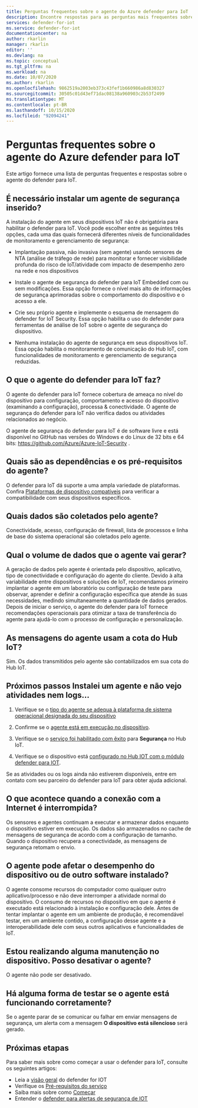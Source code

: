 ```yaml
---
title: Perguntas frequentes sobre o agente do Azure defender para IoT
description: Encontre respostas para as perguntas mais frequentes sobre o Azure defender para agente de IoT.
services: defender-for-iot
ms.service: defender-for-iot
documentationcenter: na
author: rkarlin
manager: rkarlin
editor: ''
ms.devlang: na
ms.topic: conceptual
ms.tgt_pltfrm: na
ms.workload: na
ms.date: 10/07/2020
ms.author: rkarlin
ms.openlocfilehash: 9862519a2003eb373c43fef1b660986a8d830327
ms.sourcegitcommit: 30505c01d43ef71dac08138a960903c2b53f2499
ms.translationtype: MT
ms.contentlocale: pt-BR
ms.lasthandoff: 10/15/2020
ms.locfileid: "92094241"
---
```

# <a name="azure-defender-for-iot-agent-frequently-asked-questions"></a>Perguntas frequentes sobre o agente do Azure defender para IoT

Este artigo fornece uma lista de perguntas frequentes e respostas sobre o agente do defender para IoT.


## <a name="do-i-have-to-install-an-embedded-security-agent"></a>É necessário instalar um agente de segurança inserido?

A instalação do agente em seus dispositivos IoT não é obrigatória para habilitar o defender para IoT. Você pode escolher entre as seguintes três opções, cada uma das quais fornecerá diferentes níveis de funcionalidades de monitoramento e gerenciamento de segurança:

- Implantação passiva, não invasiva (sem agente) usando sensores de NTA (análise de tráfego de rede) para monitorar e fornecer visibilidade profunda do risco de IoT/atividade com impacto de desempenho zero na rede e nos dispositivos
- Instale o agente de segurança do defender para IoT Embedded com ou sem modificações. Essa opção fornece o nível mais alto de informações de segurança aprimoradas sobre o comportamento do dispositivo e o acesso a ele.

- Crie seu próprio agente e implemente o esquema de mensagem do defender for IoT Security. Essa opção habilita o uso do defender para ferramentas de análise de IoT sobre o agente de segurança do dispositivo.

- Nenhuma instalação do agente de segurança em seus dispositivos IoT. Essa opção habilita o monitoramento de comunicação do Hub IoT, com funcionalidades de monitoramento e gerenciamento de segurança reduzidas.

## <a name="what-does-the-defender-for-iot-agent-do"></a>O que o agente do defender para IoT faz?

O agente do defender para IoT fornece cobertura de ameaça no nível do dispositivo para configuração, comportamento e acesso do dispositivo (examinando a configuração), processa & conectividade. O agente de segurança do defender para IoT não verifica dados ou atividades relacionados ao negócio.

O agente de segurança do defender para IoT é de software livre e está disponível no GitHub nas versões do Windows e do Linux de 32 bits e 64 bits: https://github.com/Azure/Azure-IoT-Security .


## <a name="what-are-the-dependencies-and-prerequisites-of-the-agent"></a>Quais são as dependências e os pré-requisitos do agente?

O defender para IoT dá suporte a uma ampla variedade de plataformas. Confira [Plataformas de dispositivo compatíveis](how-to-deploy-agent.md) para verificar a compatibilidade com seus dispositivos específicos.

## <a name="which-data-is-collected-by-the-agent"></a>Quais dados são coletados pelo agente?

Conectividade, acesso, configuração de firewall, lista de processos e linha de base do sistema operacional são coletados pelo agente.

## <a name="how-much-data-will-the-agent-generate"></a>Qual o volume de dados que o agente vai gerar?

A geração de dados pelo agente é orientada pelo dispositivo, aplicativo, tipo de conectividade e configuração do agente do cliente. Devido à alta variabilidade entre dispositivos e soluções de IoT, recomendamos primeiro implantar o agente em um laboratório ou configuração de teste para observar, aprender e definir a configuração específica que atende às suas necessidades, medindo simultaneamente a quantidade de dados gerados. Depois de iniciar o serviço, o agente do defender para IoT fornece recomendações operacionais para otimizar a taxa de transferência do agente para ajudá-lo com o processo de configuração e personalização.

## <a name="do-agent-messages-use-up-quota-from-iot-hub"></a>As mensagens do agente usam a cota do Hub IoT?

Sim. Os dados transmitidos pelo agente são contabilizados em sua cota do Hub IoT.

## <a name="what-next-ive-installed-an-agent-and-dont-see-any-activities-or-logs"></a>Próximos passos Instalei um agente e não vejo atividades nem logs...

1. Verifique se o [tipo do agente se adequa à plataforma de sistema operacional designada do seu dispositivo](how-to-deploy-agent.md)

1. Confirme se o [agente está em execução no dispositivo](how-to-agent-configuration.md).

1. Verifique se o [serviço foi habilitado com êxito](quickstart-onboard-iot-hub.md) para **Segurança** no Hub IoT.

1. Verifique se o dispositivo está [configurado no Hub IOT com o módulo defender para IOT](quickstart-create-security-twin.md).

Se as atividades ou os logs ainda não estiverem disponíveis, entre em contato com seu parceiro do defender para IoT para obter ajuda adicional.

## <a name="what-happens-when-the-internet-connection-stops-working"></a>O que acontece quando a conexão com a Internet é interrompida?

Os sensores e agentes continuam a executar e armazenar dados enquanto o dispositivo estiver em execução. Os dados são armazenados no cache de mensagens de segurança de acordo com a configuração de tamanho. Quando o dispositivo recupera a conectividade, as mensagens de segurança retomam o envio.

## <a name="can-the-agent-affect-the-performance-of-the-device-or-other-installed-software"></a>O agente pode afetar o desempenho do dispositivo ou de outro software instalado?

O agente consome recursos do computador como qualquer outro aplicativo/processo e não deve interromper a atividade normal do dispositivo. O consumo de recursos no dispositivo em que o agente é executado está relacionado à instalação e configuração dele. Antes de tentar implantar o agente em um ambiente de produção, é recomendável testar, em um ambiente contido, a configuração desse agente e a interoperabilidade dele com seus outros aplicativos e funcionalidades de IoT.

## <a name="im-making-some-maintenance-on-the-device-can-i-turn-off-the-agent"></a>Estou realizando alguma manutenção no dispositivo. Posso desativar o agente?

O agente não pode ser desativado.

## <a name="is-there-a-way-to-test-if-the-agent-is-working-correctly"></a>Há alguma forma de testar se o agente está funcionando corretamente?

Se o agente parar de se comunicar ou falhar em enviar mensagens de segurança, um alerta com a mensagem **O dispositivo está silencioso** será gerado.



## <a name="next-steps"></a>Próximas etapas

Para saber mais sobre como começar a usar o defender para IoT, consulte os seguintes artigos:

- Leia a [visão geral](overview.md) do defender for IOT
- Verifique os [Pré-requisitos do serviço](service-prerequisites.md)
- Saiba mais sobre como [Começar](getting-started.md)
- Entender o [defender para alertas de segurança de IOT](concept-security-alerts.md)
